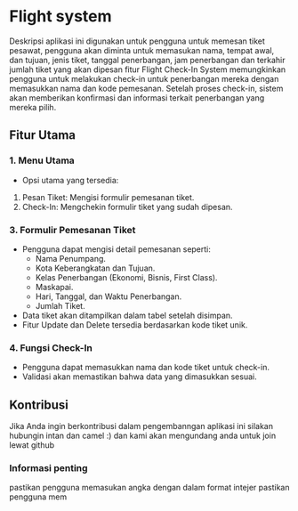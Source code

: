 # Flight system 

Deskripsi
aplikasi ini digunakan untuk pengguna untuk memesan tiket pesawat, pengguna akan diminta untuk memasukan nama, tempat awal, dan tujuan, jenis tiket,  tanggal penerbangan, jam penerbangan dan terkahir jumlah tiket yang akan dipesan
fitur Flight Check-In System memungkinkan pengguna untuk melakukan check-in untuk penerbangan mereka dengan memasukkan nama dan kode pemesanan. Setelah proses check-in, sistem akan memberikan konfirmasi dan informasi terkait penerbangan yang mereka pilih.
## Fitur Utama

### 1. Menu Utama
- Opsi utama yang tersedia:
 1. Pesan Tiket: Mengisi formulir pemesanan tiket.
  2. Check-In: Mengchekin formulir tiket yang sudah dipesan.

### 3. Formulir Pemesanan Tiket
- Pengguna dapat mengisi detail pemesanan seperti:
    - Nama Penumpang.
    - Kota Keberangkatan dan Tujuan.
    - Kelas Penerbangan (Ekonomi, Bisnis, First Class).
    - Maskapai.
    - Hari, Tanggal, dan Waktu Penerbangan.
    - Jumlah Tiket.
- Data tiket akan ditampilkan dalam tabel setelah disimpan.
- Fitur Update dan Delete tersedia berdasarkan kode tiket unik.

### 4. Fungsi Check-In
- Pengguna dapat memasukkan nama dan kode tiket untuk check-in.
- Validasi akan memastikan bahwa data yang dimasukkan sesuai.

## Kontribusi
Jika Anda ingin berkontribusi dalam pengembanngan aplikasi ini silakan hubungin intan dan camel :) dan kami akan mengundang anda untuk join lewat github

### Informasi penting 
pastikan pengguna memasukan angka dengan dalam format intejer 
pastikan pengguna mem


